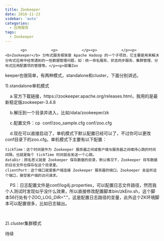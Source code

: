 ```yaml
---
title: Zookeeper
date: 2016-11-23
sidebar: 'auto'
categories:
  - 应用服务
tags:
  - Zookeeper
---
```


           <p>           <p>           </p><p>           </p><p><b>Zookeeper</b> 分布式服务框架是 Apache Hadoop 的一个子项目，它主要是用来解决分布式应用中经常遇到的一些数据管理问题，如：统一命名服务、状态同步服务、集群管理、分布式应用配置项的管理等。</p><p>部署Zoo
keeper也很简单，有两种模式，standalone和cluster，下面分别讲述。<br></p><p>1).standalone单机模式</p>
<p>&nbsp; &nbsp; a.官方下载链接，https://zookeeper.apache.org/releases.html，我用的是最新稳定版zookeeper-3.4.8</p><p>&nbsp; &nbsp; b.解压到一个目录并进入，比如/data/zookeeper/zk<br></p><p>&nbsp;&nbsp;&nbsp;&nbsp;c.配置文件：cp
&nbsp;conf/zoo_sample.cfg&nbsp;conf/zoo.cfg</p><p>&nbsp;&nbsp;&nbsp;&nbsp;d.现在可以直接启动了，单机模式下默认配置已经可以了，不过你可以更改conf目录下的zoo.cfg，单机模式下主要有以下配置：</p><pre style="max-width: 100%;"><code class="bash hljs" codemark="1">tickTime：这个时间是作为 Zookeeper 服务器之间或客户端与服务器之间维持心跳的时间间隔，也就是每个 tickTime 时间就会发送一个心跳。
dataDir：顾名思义就是 Zookeeper 保存数据的目录，默认情况下，Zookeeper 将写数据的日志文件也保存在这个目录里。
clientPort：这个端口就是客户端连接 Zookeeper 服务器的端口，Zookeeper 会监听这个端口，接受客户端的访问请求。</code></pre><p>&nbsp; &nbsp; PS：日志配置文件是conf/log4j.properties，可以配置日志文件路径，然而我个人测试时发现似乎没什么效果，所以直接修改配置脚本bin/zkEnv.sh，这个脚 本56行处有个ZOO_LOG_DIR="."，这是配置日志路径的变量，此外这个ZK环境脚本可以配置很多，比如日志输出。<br></p><p><br></p><p>2).cluster集群模式</p><p>待续</p><p><br></p><p></p>
        <p></p>
        <p><br></p></p>
        